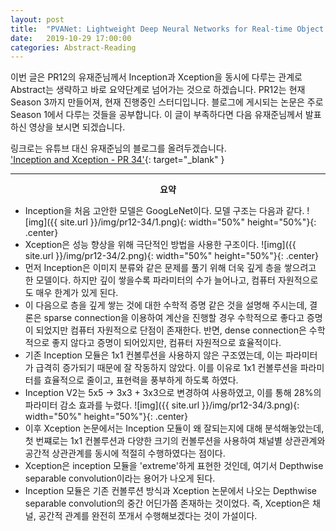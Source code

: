 ```yaml
---
layout: post
title:  "PVANet: Lightweight Deep Neural Networks for Real-time Object Detection"
date:   2019-10-29 17:00:00
categories: Abstract-Reading
---
```

이번 글은 PR12의 유재준님께서 Inception과 Xception을 동시에 다루는 관계로 Abstract는 생략하고 바로 요약단계로 넘어가는 것으로 하겠습니다. PR12는 현재 Season 3까지 만들어져, 현재 진행중인 스터디입니다. 블로그에 게시되는 논문은 주로 Season 1에서 다루는 것들을 공부합니다. 이 글이 부족하다면 다음 유재준님께서 발표하신 영상을 보시면 되겠습니다. <br>

링크로는 유튜브 대신 유재준님의 블로그를 올려두겠습니다. <br>
['Inception and Xception - PR 34'](http://jaejunyoo.blogspot.com/2018/02/pr12-video-34-inception-and-xception.html){: target="_blank" }<br>
<hr>

**<center>요약</center>**
+ Inception을 처음 고안한 모델은 GoogLeNet이다. 모델 구조는 다음과 같다.
![img]({{ site.url }}/img/pr12-34/1.png){: width="50%" height="50%"}{: .center}
+ Xception은 성능 향상을 위해 극단적인 방법을 사용한 구조이다.
![img]({{ site.url }}/img/pr12-34/2.png){: width="50%" height="50%"}{: .center}
+ 먼저 Inception은 이미지 분류와 같은 문제를 풀기 위해 더욱 깊게 층을 쌓으려고 한 모델이다. 하지만 깊이 쌓을수록 파라미터의 수가 늘어나고, 컴퓨터 자원적으로도 매우 한계가 있게 된다.
+ 이 다음으로 층을 깊게 쌓는 것에 대한 수학적 증명 같은 것을 설명해 주시는데, 결론은 sparse connection을 이용하여 계산을 진행할 경우 수학적으로 좋다고 증명이 되었지만 컴퓨터 자원적으로 단점이 존재한다. 반면, dense connection은 수학적으로 좋지 않다고 증명이 되어있지만, 컴퓨터 자원적으로 효율적이다.
+ 기존 Inception 모듈은 1x1 컨볼루션을 사용하지 않은 구조였는데, 이는 파라미터가 급격히 증가되기 때문에 잘 작동하지 않았다. 이를 이유로 1x1 컨볼루션을 파라미터를 효율적으로 줄이고, 표현력을 풍부하게 하도록 하였다.
+ Inception V2는 5x5 -> 3x3 + 3x3으로 변경하여 사용하였고, 이를 통해 28%의 파라미터 감소 효과를 누렸다.
![img]({{ site.url }}/img/pr12-34/3.png){: width="50%" height="50%"}{: .center}
+ 이후 Xception 논문에서는 Inception 모듈이 왜 잘되는지에 대해 분석해놓았는데, 첫 번쨰로는 1x1 컨볼루션과 다양한 크기의 컨볼루션을 사용하여 채널별 상관관계와 공간적 상관관계를 동시에 적절히 수행하였다는 점이다.
+ Xception은 inception 모듈을 'extreme'하게 표현한 것인데, 여기서 Depthwise separable convolution이라는 용어가 나오게 된다.
+ Inception 모듈은 기존 컨볼루션 방식과 Xception 논문에서 나오는 Depthwise separable convolution의 중간 어딘가쯤 존재하는 것이었다. 즉, Xception은 채널, 공간적 관계를 완전히 쪼개서 수행해보겠다는 것이 가설이다.
